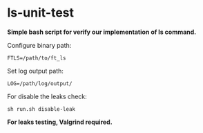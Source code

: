 # ls-unit-test

**Simple bash script for verify our implementation of ls command.**

Configure binary path:
```
FTLS=/path/to/ft_ls
```

Set log output path:
```
LOG=/path/log/output/
```

For disable the leaks check:
```
sh run.sh disable-leak
```
**For leaks testing, Valgrind required.**
